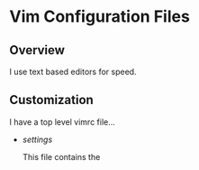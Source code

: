 # Vim Configuration Files

## Overview

I use text based editors for speed.

## Customization

I have a top level vimrc file…

* _settings_

  This file contains the 

